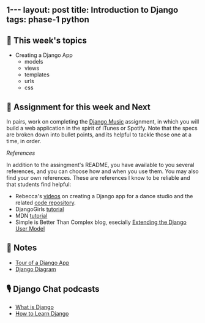 1---
layout: post
title: Introduction to Django
tags: phase-1 python
---

## 🎯 This week's topics
- Creating a Django App
    - models
    - views
    - templates
    - urls
    - css

## 🔖 Assignment for this week and Next

In pairs, work on completing the [Django Music](https://classroom.github.com/a/ueLCjCk0) assignment, in 
which you will build a web application in the spirit of iTunes or Spotify. Note that the specs are broken
down into bullet points, and its helpful to tackle those one at a time, in order.

*References*

In addition to the assingment's README, you have available to you several references, and you can choose how and when you use them. You may also
find your own references. These are references I know to be reliable and that students find helpful:
- Rebecca's [videos](https://loom.com/share/folder/721b7feffe124c4fa9b32eed6940610b) on creating a Django app
for a dance studio and the related [code repository](https://github.com/Momentum-PT-Team-3/in-class-exercises-and-examples/tree/main/django-studio-example).
- DjangoGirls [tutorial](https://tutorial.djangogirls.org/en/)
- MDN [tutorial](ttps://developer.mozilla.org/en-US/docs/Learn/Server-side/Django)
- Simple is Better Than Complex blog, esecially [Extending the Django User Model](https://simpleisbetterthancomplex.com/tutorial/2016/07/22/how-to-extend-django-user-model.html#abstractuser)


## 🦉 Notes

- [Tour of a Django App](https://github.com/Momentum-PT-Team-3/notes/blob/main/django-tour.md)
- [Django Diagram](https://github.com/Momentum-PT-Team-3/notes/blob/main/django-diagram.md)

## 🎙 Django Chat podcasts

- [What is Django](https://djangochat.com/episodes/what-is-django)
- [How to Learn Django](https://djangochat.com/episodes/how-to-learn-django)

